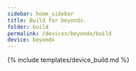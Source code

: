 ```yaml
---
sidebar: home_sidebar
title: Build for beyondx
folder: build
permalink: /devices/beyondx/build
device: beyondx
---
```

{% include templates/device_build.md %}
